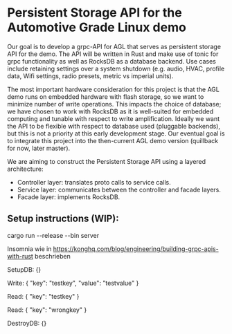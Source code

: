 # Persistent Storage API for the Automotive Grade Linux demo

Our goal is to develop a grpc-API for AGL that serves as persistent storage API for the demo. The API will be written in Rust and make use of tonic for grpc functionality as well as RocksDB as a database backend. Use cases include retaining settings over a system shutdown (e.g. audio, HVAC, profile data, Wifi settings, radio presets, metric vs imperial units).

The most important hardware consideration for this project is that the AGL demo runs on embedded hardware with flash storage, so we want to minimize number of write operations. This impacts the choice of database; we have chosen to work with RocksDB as it is well-suited for embedded computing and tunable with respect to write amplification. Ideally we want the API to be flexible with respect to database used (pluggable backends), but this is not a priority at this early development stage.
Our eventual goal is to integrate this project into the then-current AGL demo version (quillback for now, later master).

We are aiming to construct the Persistent Storage API using a layered architecture:

- Controller layer: translates proto calls to service calls.
- Service layer: communicates between the controller and facade layers.
- Facade layer: implements RocksDB.

## Setup instructions (WIP):

cargo run --release --bin server

Insomnia wie in https://konghq.com/blog/engineering/building-grpc-apis-with-rust beschrieben

SetupDB:
{}

Write:
{
   "key": "testkey",
   "value": "testvalue"
}

Read:
{
    "key": "testkey"
}

Read:
{
    "key": "wrongkey"
}

DestroyDB:
{}
